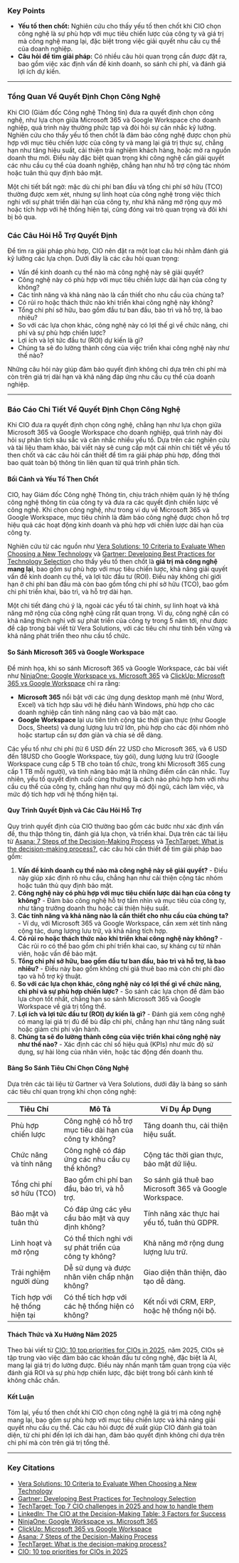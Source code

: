 ### Key Points

- **Yếu tố then chốt:** Nghiên cứu cho thấy yếu tố then chốt khi CIO chọn công nghệ là sự phù hợp với mục tiêu chiến lược của công ty và giá trị mà công nghệ mang lại, đặc biệt trong việc giải quyết nhu cầu cụ thể của doanh nghiệp.
- **Câu hỏi để tìm giải pháp:** Có nhiều câu hỏi quan trọng cần được đặt ra, bao gồm việc xác định vấn đề kinh doanh, so sánh chi phí, và đánh giá lợi ích dự kiến.

---

### Tổng Quan Về Quyết Định Chọn Công Nghệ

Khi CIO (Giám đốc Công nghệ Thông tin) đưa ra quyết định chọn công nghệ, như lựa chọn giữa Microsoft 365 và Google Workspace cho doanh nghiệp, quá trình này thường phức tạp và đòi hỏi sự cân nhắc kỹ lưỡng. Nghiên cứu cho thấy yếu tố then chốt là đảm bảo công nghệ được chọn phù hợp với mục tiêu chiến lược của công ty và mang lại giá trị thực sự, chẳng hạn như tăng hiệu suất, cải thiện trải nghiệm khách hàng, hoặc mở ra nguồn doanh thu mới. Điều này đặc biệt quan trọng khi công nghệ cần giải quyết các nhu cầu cụ thể của doanh nghiệp, chẳng hạn như hỗ trợ cộng tác nhóm hoặc tuân thủ quy định bảo mật.

Một chi tiết bất ngờ: mặc dù chi phí ban đầu và tổng chi phí sở hữu (TCO) thường được xem xét, nhưng sự linh hoạt của công nghệ trong việc thích nghi với sự phát triển dài hạn của công ty, như khả năng mở rộng quy mô hoặc tích hợp với hệ thống hiện tại, cũng đóng vai trò quan trọng và đôi khi bị bỏ qua.

### Các Câu Hỏi Hỗ Trợ Quyết Định

Để tìm ra giải pháp phù hợp, CIO nên đặt ra một loạt câu hỏi nhằm đánh giá kỹ lưỡng các lựa chọn. Dưới đây là các câu hỏi quan trọng:

- Vấn đề kinh doanh cụ thể nào mà công nghệ này sẽ giải quyết?
- Công nghệ này có phù hợp với mục tiêu chiến lược dài hạn của công ty không?
- Các tính năng và khả năng nào là cần thiết cho nhu cầu của chúng ta?
- Có rủi ro hoặc thách thức nào khi triển khai công nghệ này không?
- Tổng chi phí sở hữu, bao gồm đầu tư ban đầu, bảo trì và hỗ trợ, là bao nhiêu?
- So với các lựa chọn khác, công nghệ này có lợi thế gì về chức năng, chi phí và sự phù hợp chiến lược?
- Lợi ích và lợi tức đầu tư (ROI) dự kiến là gì?
- Chúng ta sẽ đo lường thành công của việc triển khai công nghệ này như thế nào?

Những câu hỏi này giúp đảm bảo quyết định không chỉ dựa trên chi phí mà còn trên giá trị dài hạn và khả năng đáp ứng nhu cầu cụ thể của doanh nghiệp.

---

### Báo Cáo Chi Tiết Về Quyết Định Chọn Công Nghệ

Khi CIO đưa ra quyết định chọn công nghệ, chẳng hạn như lựa chọn giữa Microsoft 365 và Google Workspace cho doanh nghiệp, quá trình này đòi hỏi sự phân tích sâu sắc và cân nhắc nhiều yếu tố. Dựa trên các nghiên cứu và tài liệu tham khảo, bài viết này sẽ cung cấp một cái nhìn chi tiết về yếu tố then chốt và các câu hỏi cần thiết để tìm ra giải pháp phù hợp, đồng thời bao quát toàn bộ thông tin liên quan từ quá trình phân tích.

#### Bối Cảnh và Yếu Tố Then Chốt

CIO, hay Giám đốc Công nghệ Thông tin, chịu trách nhiệm quản lý hệ thống công nghệ thông tin của công ty và đưa ra các quyết định chiến lược về công nghệ. Khi chọn công nghệ, như trong ví dụ về Microsoft 365 và Google Workspace, mục tiêu chính là đảm bảo công nghệ được chọn hỗ trợ hiệu quả các hoạt động kinh doanh và phù hợp với chiến lược dài hạn của công ty.

Nghiên cứu từ các nguồn như [Vera Solutions: 10 Criteria to Evaluate When Choosing a New Technology](https://verasolutions.org/10-criteria-to-evaluate-when-choosing-a-new-technology/) và [Gartner: Developing Best Practices for Technology Selection](https://www.gartner.com/doc/401155/developing-best-practices-technology-selection) cho thấy yếu tố then chốt là **giá trị mà công nghệ mang lại**, bao gồm sự phù hợp với mục tiêu chiến lược, khả năng giải quyết vấn đề kinh doanh cụ thể, và lợi tức đầu tư (ROI). Điều này không chỉ giới hạn ở chi phí ban đầu mà còn bao gồm tổng chi phí sở hữu (TCO), bao gồm chi phí triển khai, bảo trì, và hỗ trợ dài hạn.

Một chi tiết đáng chú ý là, ngoài các yếu tố tài chính, sự linh hoạt và khả năng mở rộng của công nghệ cũng rất quan trọng. Ví dụ, công nghệ cần có khả năng thích nghi với sự phát triển của công ty trong 5 năm tới, như được đề cập trong bài viết từ Vera Solutions, với các tiêu chí như tính bền vững và khả năng phát triển theo nhu cầu tổ chức.

#### So Sánh Microsoft 365 và Google Workspace

Để minh họa, khi so sánh Microsoft 365 và Google Workspace, các bài viết như [NinjaOne: Google Workspace vs. Microsoft 365](https://www.ninjaone.com/blog/google-workspace-vs-microsoft-365/) và [ClickUp: Microsoft 365 vs Google Workspace](https://clickup.com/blog/microsoft-office-365-vs-google-workspace/) chỉ ra rằng:

- **Microsoft 365** nổi bật với các ứng dụng desktop mạnh mẽ (như Word, Excel) và tích hợp sâu với hệ điều hành Windows, phù hợp cho các doanh nghiệp cần tính năng nâng cao và bảo mật cao.
- **Google Workspace** lại ưu tiên tính cộng tác thời gian thực (như Google Docs, Sheets) và dung lượng lưu trữ lớn, phù hợp cho các đội nhóm nhỏ hoặc startup cần sự đơn giản và chia sẻ dễ dàng.

Các yếu tố như chi phí (từ 6 USD đến 22 USD cho Microsoft 365, và 6 USD đến 18USD cho Google Workspace, tùy gói), dung lượng lưu trữ (Google Workspace cung cấp 5 TB cho toàn tổ chức, trong khi Microsoft 365 cung cấp 1 TB mỗi người), và tính năng bảo mật là những điểm cần cân nhắc. Tuy nhiên, yếu tố quyết định cuối cùng thường là cách nào phù hợp hơn với nhu cầu cụ thể của công ty, chẳng hạn như quy mô đội ngũ, cách làm việc, và mức độ tích hợp với hệ thống hiện tại.

#### Quy Trình Quyết Định và Các Câu Hỏi Hỗ Trợ

Quy trình quyết định của CIO thường bao gồm các bước như xác định vấn đề, thu thập thông tin, đánh giá lựa chọn, và triển khai. Dựa trên các tài liệu từ [Asana: 7 Steps of the Decision-Making Process](https://asana.com/resources/decision-making-process) và [TechTarget: What is the decision-making process?](https://www.techtarget.com/searchbusinessanalytics/definition/decision-making-process), các câu hỏi cần thiết để tìm giải pháp bao gồm:

1. **Vấn đề kinh doanh cụ thể nào mà công nghệ này sẽ giải quyết?** - Điều này giúp xác định rõ nhu cầu, chẳng hạn như cải thiện cộng tác nhóm hoặc tuân thủ quy định bảo mật.
2. **Công nghệ này có phù hợp với mục tiêu chiến lược dài hạn của công ty không?** - Đảm bảo công nghệ hỗ trợ tầm nhìn và mục tiêu của công ty, như tăng trưởng doanh thu hoặc cải thiện hiệu suất.
3. **Các tính năng và khả năng nào là cần thiết cho nhu cầu của chúng ta?** - Ví dụ, với Microsoft 365 và Google Workspace, cần xem xét tính năng cộng tác, dung lượng lưu trữ, và khả năng tích hợp.
4. **Có rủi ro hoặc thách thức nào khi triển khai công nghệ này không?** - Các rủi ro có thể bao gồm chi phí triển khai cao, sự kháng cự từ nhân viên, hoặc vấn đề bảo mật.
5. **Tổng chi phí sở hữu, bao gồm đầu tư ban đầu, bảo trì và hỗ trợ, là bao nhiêu?** - Điều này bao gồm không chỉ giá thuê bao mà còn chi phí đào tạo và hỗ trợ kỹ thuật.
6. **So với các lựa chọn khác, công nghệ này có lợi thế gì về chức năng, chi phí và sự phù hợp chiến lược?** - So sánh các lựa chọn để đảm bảo lựa chọn tốt nhất, chẳng hạn so sánh Microsoft 365 và Google Workspace về giá trị tổng thể.
7. **Lợi ích và lợi tức đầu tư (ROI) dự kiến là gì?** - Đánh giá xem công nghệ có mang lại giá trị đủ để bù đắp chi phí, chẳng hạn như tăng năng suất hoặc giảm chi phí vận hành.
8. **Chúng ta sẽ đo lường thành công của việc triển khai công nghệ này như thế nào?** - Xác định các chỉ số hiệu quả (KPIs) như mức độ sử dụng, sự hài lòng của nhân viên, hoặc tác động đến doanh thu.

#### Bảng So Sánh Tiêu Chí Chọn Công Nghệ

Dựa trên các tài liệu từ Gartner và Vera Solutions, dưới đây là bảng so sánh các tiêu chí quan trọng khi chọn công nghệ:

| **Tiêu Chí**                   | **Mô Tả**                                               | **Ví Dụ Áp Dụng**                                       |
| ------------------------------ | ------------------------------------------------------- | ------------------------------------------------------- |
| Phù hợp chiến lược             | Công nghệ có hỗ trợ mục tiêu dài hạn của công ty không? | Tăng doanh thu, cải thiện hiệu suất.                    |
| Chức năng và tính năng         | Công nghệ có đáp ứng các nhu cầu cụ thể không?          | Cộng tác thời gian thực, bảo mật dữ liệu.               |
| Tổng chi phí sở hữu (TCO)      | Bao gồm chi phí ban đầu, bảo trì, và hỗ trợ.            | So sánh giá thuê bao Microsoft 365 và Google Workspace. |
| Bảo mật và tuân thủ            | Có đáp ứng các yêu cầu bảo mật và quy định không?       | Tính năng xác thực hai yếu tố, tuân thủ GDPR.           |
| Linh hoạt và mở rộng           | Có thể thích nghi với sự phát triển của công ty không?  | Khả năng mở rộng dung lượng lưu trữ.                    |
| Trải nghiệm người dùng         | Dễ sử dụng và được nhân viên chấp nhận không?           | Giao diện thân thiện, đào tạo dễ dàng.                  |
| Tích hợp với hệ thống hiện tại | Có thể tích hợp với các hệ thống hiện có không?         | Kết nối với CRM, ERP, hoặc hệ thống nội bộ.             |

#### Thách Thức và Xu Hướng Năm 2025

Theo bài viết từ [CIO: 10 top priorities for CIOs in 2025](https://www.cio.com/article/3801023/10-top-priorities-for-cios-in-2025.html), năm 2025, CIOs sẽ tập trung vào việc đảm bảo các khoản đầu tư công nghệ, đặc biệt là AI, mang lại giá trị đo lường được. Điều này nhấn mạnh tầm quan trọng của việc đánh giá ROI và sự phù hợp chiến lược, đặc biệt trong bối cảnh kinh tế không chắc chắn.

#### Kết Luận

Tóm lại, yếu tố then chốt khi CIO chọn công nghệ là giá trị mà công nghệ mang lại, bao gồm sự phù hợp với mục tiêu chiến lược và khả năng giải quyết nhu cầu cụ thể. Các câu hỏi được đề xuất giúp CIO đánh giá toàn diện, từ chi phí đến lợi ích dài hạn, đảm bảo quyết định không chỉ dựa trên chi phí mà còn trên giá trị tổng thể.

---

### Key Citations

- [Vera Solutions: 10 Criteria to Evaluate When Choosing a New Technology](https://verasolutions.org/10-criteria-to-evaluate-when-choosing-a-new-technology/)
- [Gartner: Developing Best Practices for Technology Selection](https://www.gartner.com/doc/401155/developing-best-practices-technology-selection)
- [TechTarget: Top 7 CIO challenges in 2025 and how to handle them](https://www.techtarget.com/searchcio/tip/Top-7-CIO-challenges-and-how-to-handle-them)
- [LinkedIn: The CIO at the Decision-Making Table: 3 Factors for Success](https://www.linkedin.com/pulse/cio-decision-making-table-3-factors-success-ron-righter)
- [NinjaOne: Google Workspace vs. Microsoft 365](https://www.ninjaone.com/blog/google-workspace-vs-microsoft-365/)
- [ClickUp: Microsoft 365 vs Google Workspace](https://clickup.com/blog/microsoft-office-365-vs-google-workspace/)
- [Asana: 7 Steps of the Decision-Making Process](https://asana.com/resources/decision-making-process)
- [TechTarget: What is the decision-making process?](https://www.techtarget.com/searchbusinessanalytics/definition/decision-making-process)
- [CIO: 10 top priorities for CIOs in 2025](https://www.cio.com/article/3801023/10-top-priorities-for-cios-in-2025.html)

